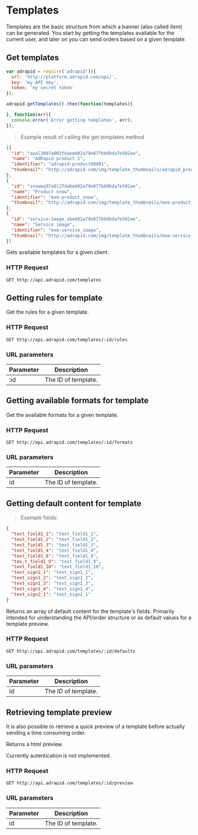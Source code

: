 # Templates

Templates are the basic structure from which a banner (also called *item*) can be generated.
You start by getting the templates available for the current user, and
later on you can send orders based on a given template.

## Get templates

```javascript
var adrapid = require('adrapid')({
  url: 'http://platform.adrapid.com/api/',
  key: 'my API key',
  token: 'my secret token'
});

adrapid.getTemplates().then(function(templates){

}, function(err){
  console.error('Error getting templates', err);
});

```

> Example result of calling the get templates method

```json
[{
  "id": "qual3097a002fdaeeb02a79e877bb9bda7e502ae",
  "name": "AdRapid product 1",
  "identifier": "adrapid-product00001",
  "thumbnail": "http://adrapid.com/img/template_thumbnails/adrapid_product1_videothumbnail.jpg"
},
{
  "id": "snowwq97a0l2fdabeb02a79e877bb9bda7e502ae",
  "name": "Product snow",
  "identifier": "mxm-product_snow",
  "thumbnail": "http://adrapid.com/img/template_thumbnails/mxm-product_snow_videothumbnail.jpg"
},
{
  "id": "service-image_xbeb02a79e877bb9bda7e502ae",
  "name": "Service image",
  "identifier": "mxm-service_image",
  "thumbnail": "http://adrapid.com/img/template_thumbnails/mxm-service_image.jpg"
}]
```

Gets available templates for a given client.

### HTTP Request

`GET http://api.adrapid.com/templates`


## Getting rules for template

Get the rules for a given template.

### HTTP Request

`GET http://api.adrapid.com/templates/:id/rules`


### URL parameters

Parameter | Description
--------- | -----------
:id | The ID of template.


## Getting available formats for template

Get the available formats for a given template.

### HTTP Request

`GET http://api.adrapid.com/templates/:id/formats`

### URL parameters

Parameter | Description
--------- | -----------
id | The ID of template.


## Getting default content for template

> Example fields:

```json
{
  "text_field1_1": "text_field1_1",
  "text_field1_2": "text_field1_2",
  "text_field1_3": "text_field1_3",
  "text_field1_4": "text_field1_4",
  "text_field1_8": "text_field1_8",
  "tex,t_field1_9": "text_field1_9",
  "text_field1_10": "text_field1_10",
  "text_sign1_1": "text_sign1_1",
  "text_sign1_2": "text_sign1_2",
  "text_sign1_3": "text_sign1_3",
  "text_sign1_4": "text_sign1_4",
  "text_sign2_1": "text_sign2_1"
}
```

Returns an array of default content for the template's fields.
Primarily intended for understanding the API/order structure or as default values
for a template preview.

### HTTP Request

`GET http://api.adrapid.com/templates/:id/defaults`


### URL parameters

Parameter | Description
--------- | -----------
id | The ID of template.


## Retrieving template preview

It is also possible to retrieve a quick preview of a template before actually sending
a time consuming order.

Returns a html preview.

<aside class="warning">Currently autentication is not implemented.</aside>

### HTTP Request

`GET http://api.adrapid.com/templates/:id/preview`

### URL parameters

Parameter | Description
--------- | -----------
id | The ID of template.

